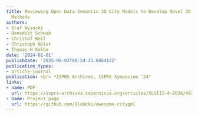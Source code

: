 ```yaml
---
title: Reviewing Open Data Semantic 3D City Models to Develop Novel 3D Reconstruction
  Methods
authors:
- Olaf Wysocki
- Benedikt Schwab
- Christof Beil
- Christoph Holst
- Thomas H Kolbe
date: '2024-01-01'
publishDate: '2025-08-02T08:54:23.686412Z'
publication_types:
- article-journal
publication: <br> *ISPRS Archives, ISPRS Symposium ‘24*
links:
- name: PDF
  url: https://isprs-archives.copernicus.org/articles/XLVIII-4-2024/493/2024/isprs-archives-XLVIII-4-2024-493-2024.pdf
- name: Project page
  url: https://github.com/OloOcki/awesome-citygml
---
```

